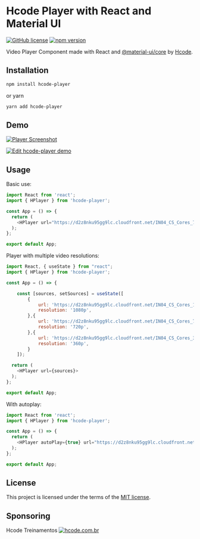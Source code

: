 # Hcode Player with React and Material UI

[![GitHub license](https://img.shields.io/badge/license-MIT-blue.svg)](https://github.com/hcodebr/hcode-player/blob/master/LICENSE) [![npm version](https://img.shields.io/npm/v/hcode-player.svg)](https://www.npmjs.com/package/hcode-player)

Video Player Component made with React and [@material-ui/core](https://material-ui.com/) by [Hcode](https://hcode.com.br).

## Installation

```sh
npm install hcode-player
```

or yarn

```sh
yarn add hcode-player
```

## Demo

[![Player Screenshot](https://firebasestorage.googleapis.com/v0/b/cobalt-alcove-169202.appspot.com/o/hplayer%2Fhplayer.jpg?alt=media&token=463036a6-30e9-400b-88da-ecfd00e0c354)](https://codesandbox.io/s/wild-silence-bv685?file=/src/App.js)

[![Edit hcode-player demo](https://codesandbox.io/static/img/play-codesandbox.svg)](https://codesandbox.io/s/wild-silence-bv685?file=/src/App.js)

## Usage

Basic use:

```js
import React from 'react';
import { HPlayer } from 'hcode-player';

const App = () => {
  return (
    <HPlayer url="https://d2z8nku95gg9lc.cloudfront.net/IN04_CS_Cores_720.mp4">
  );
};

export default App;
```

Player with multiple video resolutions:

```js
import React, { useState } from "react";
import { HPlayer } from 'hcode-player';

const App = () => {

	const [sources, setSources] = useState([
	    {
			url: 'https://d2z8nku95gg9lc.cloudfront.net/IN04_CS_Cores_1080.mp4',
			resolution: '1080p',
		},{
			url: 'https://d2z8nku95gg9lc.cloudfront.net/IN04_CS_Cores_720.mp4',
			resolution: '720p',
		},{
			url: 'https://d2z8nku95gg9lc.cloudfront.net/IN04_CS_Cores_360.mp4',
			resolution: '360p',
		}
	]);

  return (
    <HPlayer url={sources}>
  );
};

export default App;
```

With autoplay:

```js
import React from 'react';
import { HPlayer } from 'hcode-player';

const App = () => {
  return (
    <HPlayer autoPlay={true} url="https://d2z8nku95gg9lc.cloudfront.net/IN04_CS_Cores_720.mp4">
  );
};

export default App;
```

## License

This project is licensed under the terms of the
[MIT license](/LICENSE).

## Sponsoring

Hcode Treinamentos
[![hcode.com.br](https://firebasestorage.googleapis.com/v0/b/cobalt-alcove-169202.appspot.com/o/hcode.png?alt=media&token=1e26c487-1321-4594-9dea-f636fb2f1831)](https://hcode.com.br)
